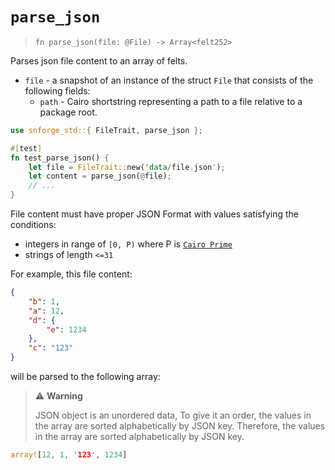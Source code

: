 # `parse_json`

> `fn parse_json(file: @File) -> Array<felt252>`

Parses json file content to an array of felts.

- `file` - a snapshot of an instance of the struct `File` that consists of the following fields:
  - `path` - Cairo shortstring representing a path to a file relative to a package root.

```rust
use snforge_std::{ FileTrait, parse_json };

#[test]
fn test_parse_json() {
    let file = FileTrait::new('data/file.json');
    let content = parse_json(@file);
    // ...
}
```

File content must have proper JSON Format with values satisfying the conditions:
  - integers in range of `[0, P)` where P is [`Cairo Prime`](https://book.cairo-lang.org/ch02-02-data-types.html?highlight=prime#felt-type)
  - strings of length `<=31`

For example, this file content:
```json
{
    "b": 1,
    "a": 12,
    "d": {
        "e": 1234
    },
    "c": "123"
}
```
will be parsed to the following array:
> ⚠️ **Warning**
>
>  JSON object is an unordered data, To give it an order, the values in the array are sorted alphabetically by JSON key. Therefore, the values in the array are sorted alphabetically by JSON key.
```rust
array![12, 1, '123', 1234]
```
